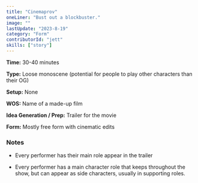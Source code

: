 ```yaml
---
title: "Cinemaprov"
oneLiner: "Bust out a blockbuster."
image: ""
lastUpdate: "2023-8-19"
category: "Form"
contributorId: "jett"
skills: ["story"]
---
```


**Time:** 30-40 minutes

**Type:** Loose monoscene (potential for people to play other characters than their OG)

**Setup:** None

**WOS:** Name of a made-up film

**Idea Generation / Prep:** Trailer for the movie

**Form:** Mostly free form with cinematic edits

### Notes

- Every performer has their main role appear in the trailer

- Every performer has a main character role that keeps throughout the show, but can appear as side characters, usually in supporting roles.

